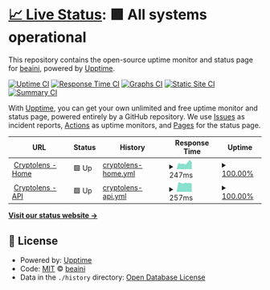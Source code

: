 # [📈 Live Status](https://beaini.github.io/bananas): <!--live status--> **🟩 All systems operational**

This repository contains the open-source uptime monitor and status page for [beaini](https://beaini.github.io/bananas), powered by [Upptime](https://github.com/upptime/upptime).

[![Uptime CI](https://github.com/beaini/bananas/workflows/Uptime%20CI/badge.svg)](https://github.com/upptime/upptime/actions?query=workflow%3A%22Uptime+CI%22)
[![Response Time CI](https://github.com/beaini/bananas/workflows/Response%20Time%20CI/badge.svg)](https://github.com/upptime/upptime/actions?query=workflow%3A%22Response+Time+CI%22)
[![Graphs CI](https://github.com/beaini/bananas/workflows/Graphs%20CI/badge.svg)](https://github.com/upptime/upptime/actions?query=workflow%3A%22Graphs+CI%22)
[![Static Site CI](https://github.com/beaini/bananas/workflows/Static%20Site%20CI/badge.svg)](https://github.com/upptime/upptime/actions?query=workflow%3A%22Static+Site+CI%22)
[![Summary CI](https://github.com/beaini/bananas/workflows/Summary%20CI/badge.svg)](https://github.com/upptime/upptime/actions?query=workflow%3A%22Summary+CI%22)

With [Upptime](https://upptime.js.org), you can get your own unlimited and free uptime monitor and status page, powered entirely by a GitHub repository. We use [Issues](https://github.com/beaini/bananas/issues) as incident reports, [Actions](https://github.com/beaini/bananas/actions) as uptime monitors, and [Pages](https://beaini.github.io/bananas) for the status page.

<!--start: status pages-->
<!-- This summary is generated by Upptime (https://github.com/upptime/upptime) -->
<!-- Do not edit this manually, your changes will be overwritten -->
<!-- prettier-ignore -->
| URL | Status | History | Response Time | Uptime |
| --- | ------ | ------- | ------------- | ------ |
| <img alt="" src="https://favicons.githubusercontent.com/null" height="13"> [Cryptolens - Home](cryptolens.ca/) | 🟩 Up | [cryptolens-home.yml](https://github.com/beaini/upptimeA/commits/HEAD/history/cryptolens-home.yml) | <details><summary><img alt="Response time graph" src="./graphs/cryptolens-home/response-time-week.png" height="20"> 247ms</summary><br><a href="https://beaini.github.io/upptimeA/history/cryptolens-home"><img alt="Response time 274" src="https://img.shields.io/endpoint?url=https%3A%2F%2Fraw.githubusercontent.com%2Fbeaini%2FupptimeA%2FHEAD%2Fapi%2Fcryptolens-home%2Fresponse-time.json"></a><br><a href="https://beaini.github.io/upptimeA/history/cryptolens-home"><img alt="24-hour response time 277" src="https://img.shields.io/endpoint?url=https%3A%2F%2Fraw.githubusercontent.com%2Fbeaini%2FupptimeA%2FHEAD%2Fapi%2Fcryptolens-home%2Fresponse-time-day.json"></a><br><a href="https://beaini.github.io/upptimeA/history/cryptolens-home"><img alt="7-day response time 247" src="https://img.shields.io/endpoint?url=https%3A%2F%2Fraw.githubusercontent.com%2Fbeaini%2FupptimeA%2FHEAD%2Fapi%2Fcryptolens-home%2Fresponse-time-week.json"></a><br><a href="https://beaini.github.io/upptimeA/history/cryptolens-home"><img alt="30-day response time 275" src="https://img.shields.io/endpoint?url=https%3A%2F%2Fraw.githubusercontent.com%2Fbeaini%2FupptimeA%2FHEAD%2Fapi%2Fcryptolens-home%2Fresponse-time-month.json"></a><br><a href="https://beaini.github.io/upptimeA/history/cryptolens-home"><img alt="1-year response time 274" src="https://img.shields.io/endpoint?url=https%3A%2F%2Fraw.githubusercontent.com%2Fbeaini%2FupptimeA%2FHEAD%2Fapi%2Fcryptolens-home%2Fresponse-time-year.json"></a></details> | <details><summary><a href="https://beaini.github.io/upptimeA/history/cryptolens-home">100.00%</a></summary><a href="https://beaini.github.io/upptimeA/history/cryptolens-home"><img alt="All-time uptime 100.00%" src="https://img.shields.io/endpoint?url=https%3A%2F%2Fraw.githubusercontent.com%2Fbeaini%2FupptimeA%2FHEAD%2Fapi%2Fcryptolens-home%2Fuptime.json"></a><br><a href="https://beaini.github.io/upptimeA/history/cryptolens-home"><img alt="24-hour uptime 100.00%" src="https://img.shields.io/endpoint?url=https%3A%2F%2Fraw.githubusercontent.com%2Fbeaini%2FupptimeA%2FHEAD%2Fapi%2Fcryptolens-home%2Fuptime-day.json"></a><br><a href="https://beaini.github.io/upptimeA/history/cryptolens-home"><img alt="7-day uptime 100.00%" src="https://img.shields.io/endpoint?url=https%3A%2F%2Fraw.githubusercontent.com%2Fbeaini%2FupptimeA%2FHEAD%2Fapi%2Fcryptolens-home%2Fuptime-week.json"></a><br><a href="https://beaini.github.io/upptimeA/history/cryptolens-home"><img alt="30-day uptime 100.00%" src="https://img.shields.io/endpoint?url=https%3A%2F%2Fraw.githubusercontent.com%2Fbeaini%2FupptimeA%2FHEAD%2Fapi%2Fcryptolens-home%2Fuptime-month.json"></a><br><a href="https://beaini.github.io/upptimeA/history/cryptolens-home"><img alt="1-year uptime 100.00%" src="https://img.shields.io/endpoint?url=https%3A%2F%2Fraw.githubusercontent.com%2Fbeaini%2FupptimeA%2FHEAD%2Fapi%2Fcryptolens-home%2Fuptime-year.json"></a></details>
| <img alt="" src="https://favicons.githubusercontent.com/null" height="13"> [Cryptolens - API](api.cryptolens.ca/api/pipeline_calculation?amount=10000&symbol=BTC_CAD&side=BUY) | 🟩 Up | [cryptolens-api.yml](https://github.com/beaini/upptimeA/commits/HEAD/history/cryptolens-api.yml) | <details><summary><img alt="Response time graph" src="./graphs/cryptolens-api/response-time-week.png" height="20"> 257ms</summary><br><a href="https://beaini.github.io/upptimeA/history/cryptolens-api"><img alt="Response time 301" src="https://img.shields.io/endpoint?url=https%3A%2F%2Fraw.githubusercontent.com%2Fbeaini%2FupptimeA%2FHEAD%2Fapi%2Fcryptolens-api%2Fresponse-time.json"></a><br><a href="https://beaini.github.io/upptimeA/history/cryptolens-api"><img alt="24-hour response time 236" src="https://img.shields.io/endpoint?url=https%3A%2F%2Fraw.githubusercontent.com%2Fbeaini%2FupptimeA%2FHEAD%2Fapi%2Fcryptolens-api%2Fresponse-time-day.json"></a><br><a href="https://beaini.github.io/upptimeA/history/cryptolens-api"><img alt="7-day response time 257" src="https://img.shields.io/endpoint?url=https%3A%2F%2Fraw.githubusercontent.com%2Fbeaini%2FupptimeA%2FHEAD%2Fapi%2Fcryptolens-api%2Fresponse-time-week.json"></a><br><a href="https://beaini.github.io/upptimeA/history/cryptolens-api"><img alt="30-day response time 276" src="https://img.shields.io/endpoint?url=https%3A%2F%2Fraw.githubusercontent.com%2Fbeaini%2FupptimeA%2FHEAD%2Fapi%2Fcryptolens-api%2Fresponse-time-month.json"></a><br><a href="https://beaini.github.io/upptimeA/history/cryptolens-api"><img alt="1-year response time 301" src="https://img.shields.io/endpoint?url=https%3A%2F%2Fraw.githubusercontent.com%2Fbeaini%2FupptimeA%2FHEAD%2Fapi%2Fcryptolens-api%2Fresponse-time-year.json"></a></details> | <details><summary><a href="https://beaini.github.io/upptimeA/history/cryptolens-api">100.00%</a></summary><a href="https://beaini.github.io/upptimeA/history/cryptolens-api"><img alt="All-time uptime 100.00%" src="https://img.shields.io/endpoint?url=https%3A%2F%2Fraw.githubusercontent.com%2Fbeaini%2FupptimeA%2FHEAD%2Fapi%2Fcryptolens-api%2Fuptime.json"></a><br><a href="https://beaini.github.io/upptimeA/history/cryptolens-api"><img alt="24-hour uptime 100.00%" src="https://img.shields.io/endpoint?url=https%3A%2F%2Fraw.githubusercontent.com%2Fbeaini%2FupptimeA%2FHEAD%2Fapi%2Fcryptolens-api%2Fuptime-day.json"></a><br><a href="https://beaini.github.io/upptimeA/history/cryptolens-api"><img alt="7-day uptime 100.00%" src="https://img.shields.io/endpoint?url=https%3A%2F%2Fraw.githubusercontent.com%2Fbeaini%2FupptimeA%2FHEAD%2Fapi%2Fcryptolens-api%2Fuptime-week.json"></a><br><a href="https://beaini.github.io/upptimeA/history/cryptolens-api"><img alt="30-day uptime 100.00%" src="https://img.shields.io/endpoint?url=https%3A%2F%2Fraw.githubusercontent.com%2Fbeaini%2FupptimeA%2FHEAD%2Fapi%2Fcryptolens-api%2Fuptime-month.json"></a><br><a href="https://beaini.github.io/upptimeA/history/cryptolens-api"><img alt="1-year uptime 100.00%" src="https://img.shields.io/endpoint?url=https%3A%2F%2Fraw.githubusercontent.com%2Fbeaini%2FupptimeA%2FHEAD%2Fapi%2Fcryptolens-api%2Fuptime-year.json"></a></details>

<!--end: status pages-->

[**Visit our status website →**](https://beaini.github.io/bananas)

## 📄 License

- Powered by: [Upptime](https://github.com/upptime/upptime)
- Code: [MIT](./LICENSE) © [beaini](https://beaini.github.io/bananas)
- Data in the `./history` directory: [Open Database License](https://opendatacommons.org/licenses/odbl/1-0/)
